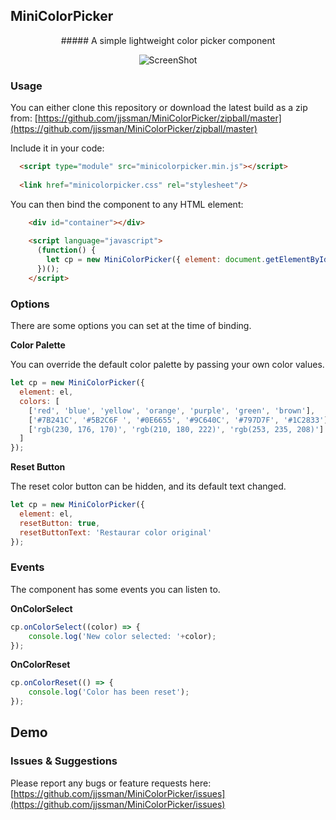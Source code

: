 ## MiniColorPicker
<center>
##### A simple lightweight color picker component

![ScreenShot](https://raw.github.com/jjssman/MiniColorPicker/master/img/screenie.png)

</center>

### Usage

You can either clone this repository or download the latest build as a zip from: 
[https://github.com/jjssman/MiniColorPicker/zipball/master](https://github.com/jjssman/MiniColorPicker/zipball/master)

Include it in your code:

```html
  <script type="module" src="minicolorpicker.min.js"></script>
  
  <link href="minicolorpicker.css" rel="stylesheet"/>
```

You can then bind the component to any HTML element:

```html
	<div id="container"></div>
  
    <script language="javascript">
      (function() {
        let cp = new MiniColorPicker({ element: document.getElementById('container') });
      })();
    </script>
```

### Options

There are some options you can set at the time of binding.

**Color Palette**

You can override the default color palette by passing your own color values.

```javascript
let cp = new MiniColorPicker({
  element: el,
  colors: [
    ['red', 'blue', 'yellow', 'orange', 'purple', 'green', 'brown'],
    ['#7B241C', '#5B2C6F ', '#0E6655', '#9C640C', '#797D7F', '#1C2833'],
    ['rgb(230, 176, 170)', 'rgb(210, 180, 222)', 'rgb(253, 235, 208)'] 
  ]
});
```

**Reset Button**

The reset color button can be hidden, and its default text changed.

```javascript
let cp = new MiniColorPicker({
  element: el,
  resetButton: true,
  resetButtonText: 'Restaurar color original'
});
```

### Events

The component has some events you can listen to.

**OnColorSelect**
```javascript
cp.onColorSelect((color) => {
	console.log('New color selected: '+color);
});
```

**OnColorReset**
```javascript
cp.onColorReset(() => {
	console.log('Color has been reset');
});
```
## Demo

### Issues & Suggestions

Please report any bugs or feature requests here: [https://github.com/jjssman/MiniColorPicker/issues](https://github.com/jjssman/MiniColorPicker/issues)
